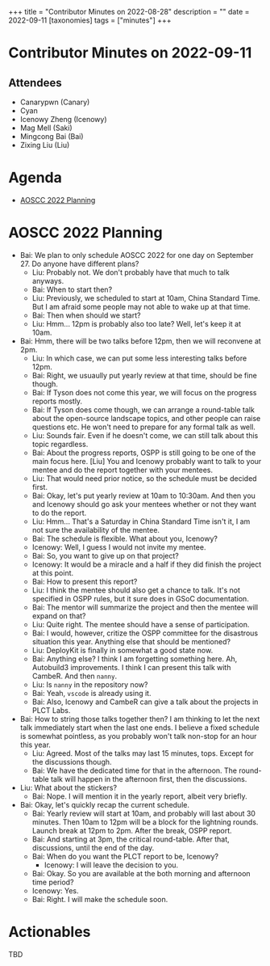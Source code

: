+++
title = "Contributor Minutes on 2022-08-28"
description = ""
date = 2022-09-11
[taxonomies]
tags = ["minutes"]
+++

Contributor Minutes on 2022-09-11
=================================

Attendees
---------

- Canarypwn (Canary)
- Cyan
- Icenowy Zheng (Icenowy)
- Mag Mell (Saki)
- Mingcong Bai (Bai)
- Zixing Liu (Liu)

Agenda
======
- [AOSCC 2022 Planning](#aoscc-2022-planning)

AOSCC 2022 Planning
===================
- Bai: We plan to only schedule AOSCC 2022 for one day on September 27. Do anyone have different plans?
    - Liu: Probably not. We don't probably have that much to talk anyways.
    - Bai: When to start then?
    - Liu: Previously, we scheduled to start at 10am, China Standard Time. But I am afraid some people may not able to wake up at that time.
    - Bai: Then when should we start?
    - Liu: Hmm... 12pm is probably also too late? Well, let's keep it at 10am.
- Bai: Hmm, there will be two talks before 12pm, then we will reconvene at 2pm.
    - Liu: In which case, we can put some less interesting talks before 12pm.
    - Bai: Right, we usuaully put yearly review at that time, should be fine though.
    - Bai: If Tyson does not come this year, we will focus on the progress reports mostly.
    - Bai:  If Tyson does come though, we can arrange a round-table talk about the open-source landscape topics, and other people can raise questions etc. He won't need to prepare for any formal talk as well.
    - Liu: Sounds fair. Even if he doesn't come, we can still talk about this topic regardless.
    - Bai: About the progress reports, OSPP is still going to be one of the main focus here. [Liu] You and Icenowy probably want to talk to your mentee and do the report together with your mentees.
    - Liu: That would need prior notice, so the schedule must be decided first.
    - Bai: Okay, let's put yearly review at 10am to 10:30am. And then you and Icenowy should go ask your mentees whether or not they want to do the report.
    - Liu: Hmm... That's a Saturday in China Standard Time isn't it, I am not sure the availability of the mentee.
    - Bai: The schedule is flexible. What about you, Icenowy?
    - Icenowy: Well, I guess I would not invite my mentee.
    - Bai: So, you want to give up on that project?
    - Icenowy: It would be a miracle and a half if they did finish the project at this point.
    - Bai: How to present this report?
    - Liu: I think the mentee should also get a chance to talk. It's not specified in OSPP rules, but it sure does in GSoC documentation.
    - Bai: The mentor will summarize the project and then the mentee will expand on that?
    - Liu: Quite right. The mentee should have a sense of participation.
    - Bai: I would, however, critize the OSPP committee for the disastrous situation this year. Anything else that should be mentioned?
    - Liu: DeployKit is finally in somewhat a good state now.
    - Bai: Anything else? I think I am forgetting something here. Ah, Autobuild3 improvements. I think I can present this talk with CambeR. And then `nanny`.
    - Liu: Is `nanny` in the repository now?
    - Bai: Yeah, `vscode` is already using it.
    - Bai: Also, Icenowy and CambeR can give a talk about the projects in PLCT Labs.
- Bai: How to string those talks together then? I am thinking to let the next talk immediately start when the last one ends. I believe a fixed schedule is somewhat pointless, as you probably won't talk non-stop for an hour this year.
    - Liu: Agreed. Most of the talks may last 15 minutes, tops. Except for the discussions though.
    - Bai: We have the dedicated time for that in the afternoon. The round-table talk will happen in the afternoon first, then the discussions.
- Liu: What about the stickers?
    - Bai: Nope. I will mention it in the yearly report, albeit very briefly.
- Bai: Okay, let's quickly recap the current schedule.
    - Bai: Yearly review will start at 10am, and probably will last about 30 minutes. Then 10am to 12pm will be a block for the lightning rounds. Launch break at 12pm to 2pm. After the break, OSPP report.
    - Bai: And starting at 3pm, the critical round-table. After that, discussions, until the end of the day.
    - Bai: When do you want the PLCT report to be, Icenowy?
        - Icenowy: I will leave the decision to you.
    - Bai: Okay. So you are available at the both morning and afternoon time period?
    - Icenowy: Yes.
    - Bai: Right. I will make the schedule soon.

Actionables
===========

TBD